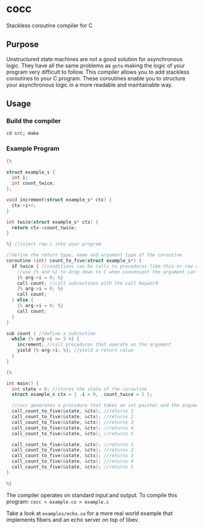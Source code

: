 # cocc

Stackless coroutine compiler for C

## Purpose

Unstructured state machines are not a good solution for asynchronous logic. They
have all the same problems as `goto` making the logic of your program very difficult
to follow. This compiler allows you to add stackless coroutines to your C program.
These coroutines enable you to structure your asynchronous logic in a more readable
and maintainable way.

## Usage

### Build the compiler

`cd src; make`

### Example Program

```c
{%

struct example_s {
  int i;
  int count_twice;
};

void increment(struct example_s* ctx) {
  ctx->i++;
}

int twice(struct example_s* ctx) {
  return ctx->count_twice;
}

%} //inject raw c into your program

//define the return type, name and argument type of the coroutine
coroutine (int) count_to_five(struct example_s*) {
  if twice { //conditions can be calls to procedures like this or raw c
    //use {% and %} to drop down to C when convenient the argument can be accessed via arg
    {% arg->i = 0; %}
    call count; //call subroutines with the call keyword
    {% arg->i = 0; %}
    call count;
  } else {
    {% arg->i = 0; %}
    call count;
  }
}

sub count { //define a subroutine
  while {% arg->i <= 5 %} {
    increment; //call procedures that operate on the argument
    yield {% arg->i; %}; //yield a return value
  }
}

{%

int main() {
  int state = 0; //stores the state of the coroutine
  struct example_s ctx = { .i = 0, .count_twice = 1 };

  //cocc generates a procedure that takes an int pointer and the argument type
  call_count_to_five(&state, &ctx); //returns 1
  call_count_to_five(&state, &ctx); //returns 2
  call_count_to_five(&state, &ctx); //returns 3
  call_count_to_five(&state, &ctx); //returns 4
  call_count_to_five(&state, &ctx); //returns 5

  call_count_to_five(&state, &ctx); //returns 1
  call_count_to_five(&state, &ctx); //returns 2
  call_count_to_five(&state, &ctx); //returns 3
  call_count_to_five(&state, &ctx); //returns 4
  call_count_to_five(&state, &ctx); //returns 5
}

%}
```

The compiler operates on standard input and output. To compile this program:
`cocc < example.co > example.c`

Take a look at `examples/echo.co` for a more real world example that implements
fibers and an echo server on top of libev.

